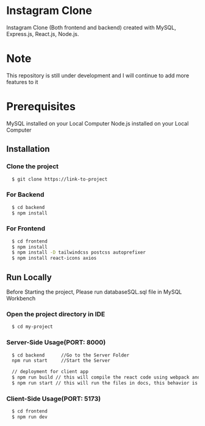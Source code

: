 # Instagram Clone

Instagram Clone (Both frontend and backend) created with MySQL, Express.js, React.js, Node.js.

# Note

This repository is still under development and I will continue to add more features to it

# Prerequisites

MySQL installed on your Local Computer
Node.js installed on your Local Computer

## Installation

### Clone the project

```bash
  $ git clone https://link-to-project
```

### For Backend

```bash
  $ cd backend
  $ npm install
```

### For Frontend

```bash
  $ cd frontend
  $ npm install
  $ npm install -D tailwindcss postcss autoprefixer
  $ npm install react-icons axios
```

## Run Locally

Before Starting the project,
Please run databaseSQL.sql file in MySQL Workbench

### Open the project directory in IDE

```bash
  $ cd my-project
```

### Server-Side Usage(PORT: 8000)

```bash
  $ cd backend      //Go to the Server Folder
  npm run start     //Start the Server

  // deployment for client app
  $ npm run build // this will compile the react code using webpack and generate a folder called docs in the root level
  $ npm run start // this will run the files in docs, this behavior is exactly the same how gh-pages will run your static site
```

### Client-Side Usage(PORT: 5173)

```bash
  $ cd frontend
  $ npm run dev
```

